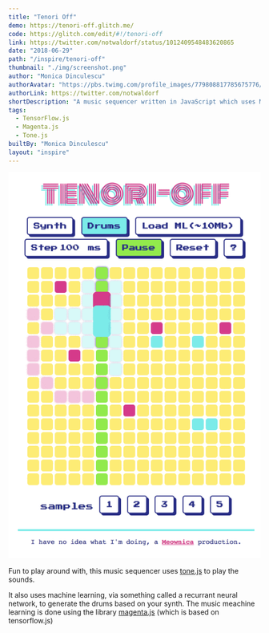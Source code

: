 ```yaml
---
title: "Tenori Off"
demo: https://tenori-off.glitch.me/ 
code: https://glitch.com/edit/#!/tenori-off
link: https://twitter.com/notwaldorf/status/1012409548483620865
date: "2018-06-29"
path: "/inspire/tenori-off"
thumbnail: "./img/screenshot.png"
author: "Monica Dinculescu"
authorAvatar: "https://pbs.twimg.com/profile_images/779808817785675776/Hf9AwdFs_400x400.jpg"
authorLink: https://twitter.com/notwaldorf
shortDescription: "A music sequencer written in JavaScript which uses Machine Learning to try to match drums to a synth melody you create!"
tags:
  - TensorFlow.js
  - Magenta.js
  - Tone.js
builtBy: "Monica Dinculescu"
layout: "inspire"
---
```


![Animation](./img/animation.gif)

Fun to play around with, this music sequencer uses [tone.js](https://tonejs.github.io/) to play the sounds.

It also uses machine learning, via something called a recurrant neural network, to generate the drums based on your synth. The music meachine learning is done using the library [magenta.js](https://magenta.tensorflow.org/js) (which is based on tensorflow.js)
